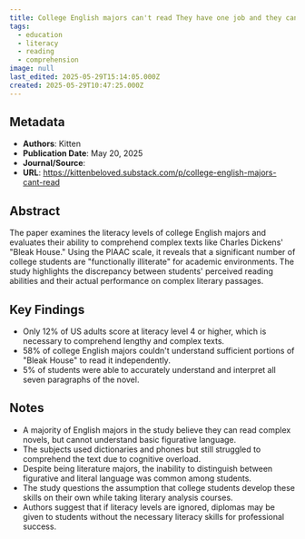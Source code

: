 ```yaml
---
title: College English majors can't read They have one job and they can't do it
tags:
  - education
  - literacy
  - reading
  - comprehension
image: null
last_edited: 2025-05-29T15:14:05.000Z
created: 2025-05-29T10:47:25.000Z
---
```


## Metadata
- **Authors**: Kitten
- **Publication Date**: May 20, 2025
- **Journal/Source**: 
- **URL**: https://kittenbeloved.substack.com/p/college-english-majors-cant-read

## Abstract
The paper examines the literacy levels of college English majors and evaluates their ability to comprehend complex texts like Charles Dickens' "Bleak House." Using the PIAAC scale, it reveals that a significant number of college students are "functionally illiterate" for academic environments. The study highlights the discrepancy between students' perceived reading abilities and their actual performance on complex literary passages.

## Key Findings
- Only 12% of US adults score at literacy level 4 or higher, which is necessary to comprehend lengthy and complex texts.
- 58% of college English majors couldn't understand sufficient portions of "Bleak House" to read it independently.
- 5% of students were able to accurately understand and interpret all seven paragraphs of the novel. 

## Notes
- A majority of English majors in the study believe they can read complex novels, but cannot understand basic figurative language.
- The subjects used dictionaries and phones but still struggled to comprehend the text due to cognitive overload.
- Despite being literature majors, the inability to distinguish between figurative and literal language was common among students.
- The study questions the assumption that college students develop these skills on their own while taking literary analysis courses.
- Authors suggest that if literacy levels are ignored, diplomas may be given to students without the necessary literacy skills for professional success.
